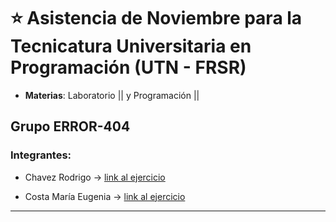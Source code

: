 # :star: Asistencia de Noviembre para la Tecnicatura Universitaria en Programación (UTN - FRSR)

- **Materias**: Laboratorio || y Programación ||

## Grupo ERROR-404

### Integrantes:

- Chavez Rodrigo -> [link al ejercicio](https://github.com/CodeSystem2022/Asistencia_Noviembre_Error_404/blob/main/Asistencia%20Noviembre)

- Costa María Eugenia -> [link al ejercicio](https://github.com/CodeSystem2022/Asistencia_Noviembre_Error_404/blob/main/asistencia-noviembre-costa)

---
